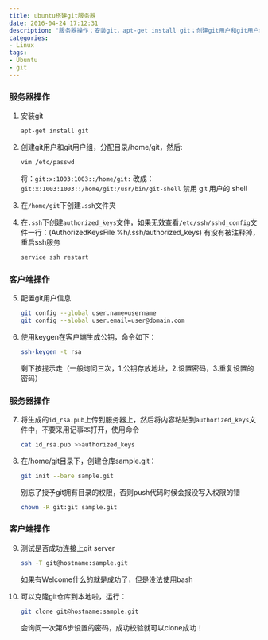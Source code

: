 ```yaml
---
title: ubuntu搭建git服务器
date: 2016-04-24 17:12:31
description: "服务器操作：安装git，apt-get install git；创建git用户和git用户组，分配目录/home/git，然后:；在/home/git下创建.ssh文件夹；在.ssh下创建authorized_keys文件，如果无效查看/etc/ssh/sshd_config文件一行：（AuthorizedKeysFile      %h/.ssh/authorized_keys）有没有被注释掉，重启ssh服务，service ssh restart"
categories:
- Linux
tags:
- Ubuntu
- git
---
```

### 服务器操作

1. 安装git
    ```bash
    apt-get install git
    ```

2. 创建git用户和git用户组，分配目录/home/git，然后:
   ```bash
   vim /etc/passwd
   ```
   将：`git:x:1003:1003::/home/git:`
   改成：`git:x:1003:1003::/home/git:/usr/bin/git-shell`
   禁用 git 用户的 shell

3. 在`/home/git`下创建`.ssh`文件夹

4. 在`.ssh`下创建`authorized_keys`文件，如果无效查看`/etc/ssh/sshd_config`文件一行：(AuthorizedKeysFile      %h/.ssh/authorized_keys) 有没有被注释掉，重启ssh服务
    ```bash
    service ssh restart
    ```

### 客户端操作

5. 配置git用户信息
    ```bash
    git config --global user.name=username
    git config --alobal user.email=user@domain.com
    ```

6. 使用keygen在客户端生成公钥，命令如下：
    ```bash
    ssh-keygen -t rsa
    ```
    剩下按提示走（一般询问三次，1.公钥存放地址，2.设置密码，3.重复设置的密码）

### 服务器操作

7. 将生成的`id_rsa.pub`上传到服务器上，然后将内容粘贴到`authorized_keys`文件中，不要采用记事本打开，使用命令
    ```bash
    cat id_rsa.pub >>authorized_keys
    ```

8. 在/home/git目录下，创建仓库sample.git：
    ```bash
    git init --bare sample.git
    ```
    别忘了授予git拥有目录的权限，否则push代码时候会报没写入权限的错
    ```bash
    chown -R git:git sample.git
    ```

### 客户端操作

9. 测试是否成功连接上git server
    ```bash
    ssh -T git@hostname:sample.git
    ```
    如果有Welcome什么的就是成功了，但是没法使用bash

10. 可以克隆git仓库到本地啦，运行：
    ```bash
    git clone git@hostname:sample.git
    ```
    会询问一次第6步设置的密码，成功校验就可以clone成功！
